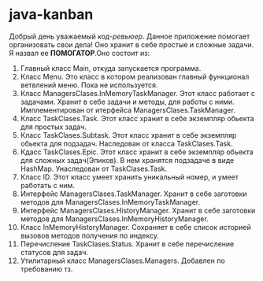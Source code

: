 # java-kanban
Добрый день уважаемый *код-ревьюер*. Данное приложение помогает организовать свои дела! Оно хранит в себе простые и сложные задачи. Я назвал ее **ПОМОГАТОР**.Оно состоит из:
1. Главный класс Main, откуда запускается программа.
2. Класс Menu. Это класс в котором реализован главный функционал ветвлений меню. Пока не используется.
3. Класс ManagersClases.InMemoryTaskManager. Этот класс работает с задачами. Хранит в себе задачи и методы, для работы с ними. Имплементирован от итерфейса ManagersClases.TaskManager.
4. Класс TaskClases.Task. Этот класс хранит в себе экземпляр обьекта для простых задач.
5. Класс TaskClases.Subtask. Этот класс хранит в себе экземпляр обьекта для подзадач. Наследован от класса TaskClases.Task.
6. Кдасс TaskClases.Epic. Этот класс хранит  в себе экземпляр обьекта для сложных задач(Эпиков). В нем хранятся подзадаче в виде HashMap. Унаследован от TaskClases.Task.
7. Класс ID. Этот класс умеет хранить уникальный номер, и умеет работать с ним.
8. Интерфейс ManagersClases.TaskManager. Хранит в себе заготовки методов для ManagersClases.InMemoryTaskManager.
9. Интерфейс ManagersClases.HistoryManager. Хранит в себе заготовки методов для ManagersClases.InMemoryHistoryManager.
10. Класс InMemoryHistoryManager. Сохраняет в себе список  историей вызовов методов получения по индексу.
11. Перечисление TaskClases.Status. Хранит в себе перечисление статусов для задач.
12. Утилитарный класс ManagersClases.Managers. Добавлен по требованию тз.
 

